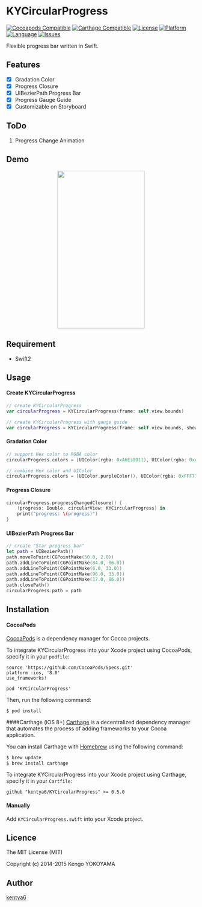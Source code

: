 KYCircularProgress
==================

[![Cocoapods Compatible](https://img.shields.io/cocoapods/v/KYCircularProgress.svg)](https://img.shields.io/cocoapods/v/KYCircularProgress.svg)
[![Carthage Compatible](https://img.shields.io/badge/Carthage-compatible-4BC51D.svg?style=flat)](https://github.com/Carthage/Carthage)
[![License](http://img.shields.io/badge/license-MIT-lightgrey.svg?style=flat
)](http://mit-license.org)
[![Platform](http://img.shields.io/badge/platform-ios-blue.svg?style=flat
)](https://developer.apple.com/iphone/index.action)
[![Language](http://img.shields.io/badge/language-swift-brightgreen.svg?style=flat
)](https://developer.apple.com/swift)
[![Issues](https://img.shields.io/github/issues/kentya6/KYCircularProgress.svg?style=flat
)](https://github.com/kentya6/KYCircularProgress/issues?state=open)

Flexible progress bar written in Swift.

## Features
- [x] Gradation Color
- [x] Progress Closure
- [x] UIBezierPath Progress Bar
- [x] Progress Gauge Guide
- [x] Customizable on Storyboard

## ToDo
1. Progress Change Animation

## Demo
<p align="center" >
<img src="https://raw.githubusercontent.com/kentya6/KYCircularProgress/gh-pages/demo.gif" width="232" height="418"/>
</p>

## Requirement
- Swift2

## Usage
#### Create KYCircularProgress
```swift
// create KYCircularProgress
var circularProgress = KYCircularProgress(frame: self.view.bounds)

// create KYCircularProgress with gauge guide
var circularProgress = KYCircularProgress(frame: self.view.bounds, showProgressGuide: true)
```

#### Gradation Color
```swift
// support Hex color to RGBA color
circularProgress.colors = [UIColor(rgba: 0xA6E39D11), UIColor(rgba: 0xAEC1E355), UIColor(rgba: 0xAEC1E3AA), UIColor(rgba: 0xF3C0ABFF)]

// combine Hex color and UIColor
circularProgress.colors = [UIColor.purpleColor(), UIColor(rgba: 0xFFF77A55), UIColor.orangeColor()]
```

#### Progress Closure
```swift
circularProgress.progressChangedClosure() {
    (progress: Double, circularView: KYCircularProgress) in
    print("progress: \(progress)")
}
```

#### UIBezierPath Progress Bar
```swift
// create "Star progress bar"
let path = UIBezierPath()
path.moveToPoint(CGPointMake(50.0, 2.0))
path.addLineToPoint(CGPointMake(84.0, 86.0))
path.addLineToPoint(CGPointMake(6.0, 33.0))
path.addLineToPoint(CGPointMake(96.0, 33.0))
path.addLineToPoint(CGPointMake(17.0, 86.0))
path.closePath()
circularProgress.path = path
```

## Installation
#### CocoaPods
[CocoaPods](https://cocoapods.org) is a dependency manager for Cocoa projects.

To integrate KYCircularProgress into your Xcode project using CocoaPods, specify it in your `podfile`:

```
source 'https://github.com/CocoaPods/Specs.git'
platform :ios, '8.0'
use_frameworks!

pod 'KYCircularProgress'
```

Then, run the following command:

```
$ pod install
```

####Carthage (iOS 8+)
[Carthage](https://github.com/Carthage/Carthage) is a decentralized dependency manager that automates the process of adding frameworks to your Cocoa application.

You can install Carthage with [Homebrew](http://brew.sh/) using the following command:

```bash
$ brew update
$ brew install carthage
```

To integrate KYCircularProgress into your Xcode project using Carthage, specify it in your `Cartfile`:

```ogdl
github "kentya6/KYCircularProgress" >= 0.5.0
```

#### Manually
Add `KYCircularProgress.swift` into your Xcode project.

## Licence

The MIT License (MIT)

Copyright (c) 2014-2015 Kengo YOKOYAMA

## Author

[kentya6](https://github.com/kentya6)
